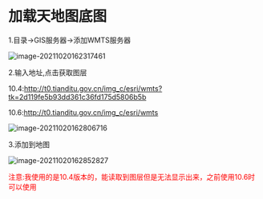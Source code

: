 # 加载天地图底图



1.目录->GIS服务器->添加WMTS服务器

![image-20211020162317461](https://pzy-images.oss-cn-hangzhou.aliyuncs.com/img/202111032033884.png)

2.输入地址,点击获取图层

10.4:http://t0.tianditu.gov.cn/img_c/esri/wmts?tk=2d119fe5b93dd361c36fd175d5806b5b

10.6:http://t0.tianditu.gov.cn/img_c/esri/wmts

![image-20211020162806716](https://pzy-images.oss-cn-hangzhou.aliyuncs.com/img/202111032033886.png)

3.添加到地图

![image-20211020162852827](https://pzy-images.oss-cn-hangzhou.aliyuncs.com/img/202111032033887.png)

<span style="color:red;">注意:我使用的是10.4版本的，能读取到图层但是无法显示出来，之前使用10.6时可以使用</span>